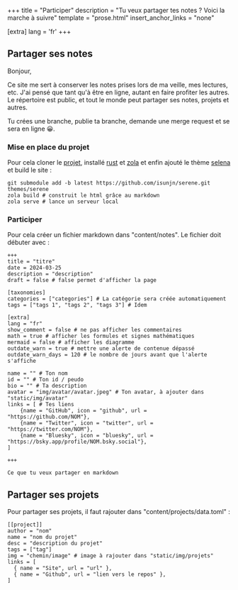 +++
title = "Participer"
description = "Tu veux partager tes notes ? Voici la marche à suivre"
template = "prose.html"
insert_anchor_links = "none"

[extra]
lang = 'fr'
+++

## Partager ses notes

Bonjour,

Ce site me sert à conserver les notes prises lors de ma veille, mes lectures, etc. J'ai pensé que tant qu'à être en ligne, autant en faire profiter les autres. Le répertoire est public, et tout le monde peut partager ses notes, projets et autres.

Tu crées une branche, publie ta branche, demande une merge request et se sera en ligne 😀.

### Mise en place du projet

Pour cela cloner le [projet](https://github.com/drkaine/darkaine), installé [rust](https://www.rust-lang.org/fr/tools/install) et [zola](https://www.getzola.org/documentation/getting-started/installation/) et enfin ajouté le thème [selena](https://github.com/isunjn/serene/blob/latest/USAGE.md) et build le site :
```
git submodule add -b latest https://github.com/isunjn/serene.git themes/serene
zola build # construit le html grâce au markdown
zola serve # lance un serveur local
```

### Participer

Pour cela créer un fichier markdown dans "content/notes". Le fichier doit débuter avec :
```
+++
title = "titre"
date = 2024-03-25
description = "description"
draft = false # false permet d'afficher la page

[taxonomies]
categories = ["categories"] # La catégorie sera créée automatiquement
tags = ["tags 1", "tags 2", "tags 3"] # Idem

[extra]
lang = "fr"
show_comment = false # ne pas afficher les commentaires
math = true # afficher les formules et signes mathématiques
mermaid = false # afficher les diagramme
outdate_warn = true # mettre une alerte de contenue dépassé
outdate_warn_days = 120 # le nombre de jours avant que l'alerte s'affiche

name = "" # Ton nom
id = "" # Ton id / peudo
bio = "" # Ta description
avatar = "img/avatar/avatar.jpeg" # Ton avatar, à ajouter dans "static/img/avatar"
links = [ # Tes liens
    {name = "GitHub", icon = "github", url = "https://github.com/NOM"},
    {name = "Twitter", icon = "twitter", url = "https://twitter.com/NOM"},
    {name = "Bluesky", icon = "bluesky", url = "https://bsky.app/profile/NOM.bsky.social"},
]

+++

Ce que tu veux partager en markdown
```

## Partager ses projets

Pour partager ses projets, il faut rajouter dans "content/projects/data.toml" :
```
[[project]]
author = "nom"
name = "nom du projet"
desc = "description du projet"
tags = ["tag"]
img = "chemin/image" # image à rajouter dans "static/img/projets"
links = [
  { name = "Site", url = "url" },
  { name = "Github", url = "lien vers le repos" },
]

```

